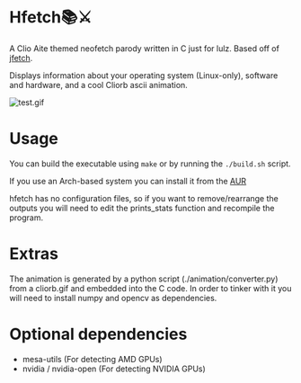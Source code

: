# Hfetch📚⚔️

A Clio Aite themed neofetch parody written in C just for lulz. Based off of [jfetch](https://github.com/jffops/jfetch).

Displays information about your operating system (Linux-only), software and hardware, and a cool Cliorb ascii animation.

![test.gif](test.gif)

# Usage

You can build the executable using `make` or by running the `./build.sh` script.

If you use an Arch-based system you can install it from the [AUR](https://aur.archlinux.org/packages/hfetch-git)

hfetch has no configuration files, so if you want to remove/rearrange the outputs you will need to edit the prints_stats function and recompile the program.

# Extras

The animation is generated by a python script (./animation/converter.py) from a cliorb.gif and embedded into the C code.
In order to tinker with it you will need to install numpy and opencv as dependencies.

# Optional dependencies

* mesa-utils (For detecting AMD GPUs)
* nvidia / nvidia-open (For detecting NVIDIA GPUs)